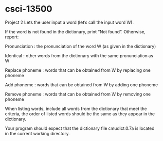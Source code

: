 # csci-13500
Project 2
Lets the user input a word (let’s call the input word W).

If the word is not found in the dictionary, print “Not found”. Otherwise, report:

Pronunciation : the pronunciation of the word W (as given in the dictionary)

Identical : other words from the dictionary with the same pronunciation as W

Replace phoneme : words that can be obtained from W by replacing one phoneme

Add phoneme : words that can be obtained from W by adding one phoneme

Remove phoneme : words that can be obtained from W by removing one phoneme

When listing words, include all words from the dictionary that meet the criteria, the order of listed words should be the same as they appear in the dictionary.

Your program should expect that the dictionary file cmudict.0.7a is located in the current working directory.
